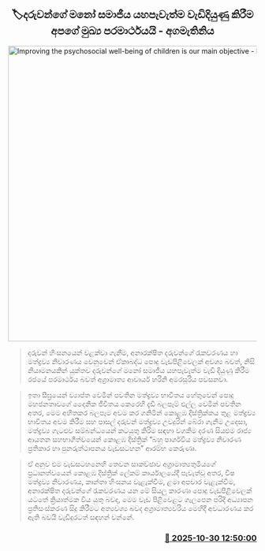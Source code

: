 <p align='center'><b><h2 align='center' title='Improving the psychosocial well-being of children is our main objective - Prime Minister'>🏷දරුවන්ගේ මනෝ සමාජීය යහපැවැත්ම වැඩිදියුණු කිරීම අපගේ මුඛ්‍ය පරමාර්ථයයි - අගමැතිනිය</h2></b></p>
<p align='center'><img src='https://helakuru.sgp1.cdn.digitaloceanspaces.com/esana/images/lib/harini-amarasuriya-2025-official.jpg' width='600' alt='Improving the psychosocial well-being of children is our main objective - Prime Minister'></p>

> දරුවන් හිංසනයෙන් වළක්වා ගැනීම, අනාරක්ෂිත දරුවන්ගේ රැකවරණය හා මත්ද්‍රව්‍ය නිවාරණය වෙනුවෙන් ඒකාබද්ධ පොදු වැඩපිළිවෙලක් අවශ්‍ය බවත්, නිසි නියාමනයකින් යුක්තව දරුවන්ගේ මනෝ සමාජීය යහපැවැත්ම වැඩි දියුණු කිරීම රජයේ පරමාර්ථය බවත් අග්‍රාමාත්‍ය ආචාර්ය හරිනි අමරසූරිය පවසනවා.

> ඉතා සීඝ්‍රයෙන් ව්‍යාප්ත වෙමින් පවතින මත්ද්‍රව්‍ය භාවිතය හේතුවෙන් පොදු මහජනතාවගේ දෛනික ජීවිතය කෙරෙහි දැඩි බලපෑම් එල්ල වෙමින් පවතින අතර, මෙම අහිතකර බලපෑම අවම කර ගනිමින් කොළඹ දිස්ත්‍රික්කය තුළ මත්ද්‍රව්‍ය භාවිතය අවම කිරීම සහ පාසල් දරුවන් මත්ද්‍රව්‍ය උවදුරින් බේරා ගැනීම උදෙසා, මත්ද්‍රව්‍ය ගැටළුව සම්බන්ධයෙන් කටයුතු කිරිම සඳහා වගකීම දරණ සියළුම රාජ්‍ය ආයතන සහභාගීත්වයෙන් කොළඹ දිස්ත්‍රික් “බහු පාර්ශවීය මත්ද්‍රව්‍ය නිවාරණ ප්‍රතිකාර හා පුනරුත්ථාපනය වැඩසටහන” ආරම්භ කෙරුණා.

> ඒ අනුව එම වැඩසටහනෙහි තෙවන සාකච්ඡාව අග්‍රාමාත්‍යතුමියගේ ප්‍රධානත්වයෙන් කොළඹ දිස්ත්‍රික් ලේකම් කාර්යාලයේදී පැවැත්වූ අතර, විෂ මත්ද්‍රව්‍ය නිවාරණය, කාන්තා හිංසනය වැළැක්වීම, ළමා අපචාර වැළැක්වීම, අනාරක්ෂිත දරුවන්ගේ රැකවරණය යන මේ සියලු කාරණා පොදු වැඩපිළිවෙලක් යටතේ ක්‍රියාත්මක විය යුතු බවද, මෙම වැඩ පිළිවෙළට ගැලපෙන පරිදි අධ්‍යාපන ප්‍රතිසංස්කරණ සිදු කිරීමට අත්‍යවශ්‍ය බවද අග්‍රාමාත්‍යවරිය මෙහිදී අවධාරණය කර ඇති බවයි වැඩිදුරටත් සඳහන් වන්නේ.



<h3 align='right'><a href='https://www.helakuru.lk/esana/p/114935/'>📅 2025-10-30 12:50:00</a></h3>
